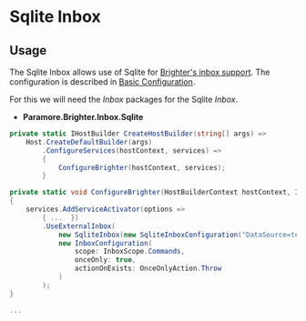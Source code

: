 # Sqlite Inbox

## Usage
The Sqlite Inbox allows use of Sqlite for [Brighter's inbox support](/contents/BrighterInboxSupport.md). The configuration is described in [Basic Configuration](/contents/BrighterBasicConfiguration.md#inbox).

For this we will need the *Inbox* packages for the Sqlite *Inbox*.

* **Paramore.Brighter.Inbox.Sqlite**

``` csharp
private static IHostBuilder CreateHostBuilder(string[] args) =>
    Host.CreateDefaultBuilder(args)
        .ConfigureServices(hostContext, services) =>
        {
            ConfigureBrighter(hostContext, services);
        }

private static void ConfigureBrighter(HostBuilderContext hostContext, IServiceCollection services)
{
    services.AddServiceActivator(options =>
        { ...  })
        .UseExternalInbox(
            new SqliteInbox(new SqliteInboxConfiguration("DataSource=test.db", "Inbox");
            new InboxConfiguration(
                scope: InboxScope.Commands,
                onceOnly: true,
                actionOnExists: OnceOnlyAction.Throw
            )
        );
}

...

```



